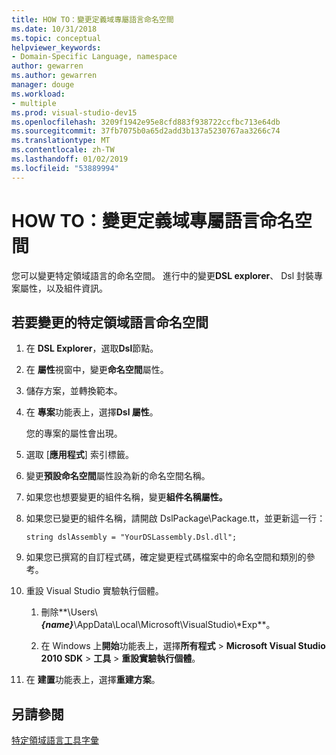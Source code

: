 ```yaml
---
title: HOW TO：變更定義域專屬語言命名空間
ms.date: 10/31/2018
ms.topic: conceptual
helpviewer_keywords:
- Domain-Specific Language, namespace
author: gewarren
ms.author: gewarren
manager: douge
ms.workload:
- multiple
ms.prod: visual-studio-dev15
ms.openlocfilehash: 3209f1942e95e8cfd883f938722ccfbc713e64db
ms.sourcegitcommit: 37fb7075b0a65d2add3b137a5230767aa3266c74
ms.translationtype: MT
ms.contentlocale: zh-TW
ms.lasthandoff: 01/02/2019
ms.locfileid: "53889994"
---
```

# <a name="how-to-change-the-namespace-of-a-domain-specific-language"></a>HOW TO：變更定義域專屬語言命名空間

您可以變更特定領域語言的命名空間。 進行中的變更**DSL explorer**、 Dsl 封裝專案屬性，以及組件資訊。

## <a name="to-change-the-namespace-of-a-domain-specific-language"></a>若要變更的特定領域語言命名空間

1. 在  **DSL Explorer**，選取**Dsl**節點。

2. 在 **屬性**視窗中，變更**命名空間**屬性。

3. 儲存方案，並轉換範本。

4. 在 **專案**功能表上，選擇**Dsl 屬性**。

   您的專案的屬性會出現。

5. 選取 [**應用程式**] 索引標籤。

6. 變更**預設命名空間**屬性設為新的命名空間名稱。

7. 如果您也想要變更的組件名稱，變更**組件名稱屬性。**

8. 如果您已變更的組件名稱，請開啟 DslPackage\Package.tt，並更新這一行：

   `string dslAssembly = "YourDSLassembly.Dsl.dll";`

9. 如果您已撰寫的自訂程式碼，確定變更程式碼檔案中的命名空間和類別的參考。

10. 重設 Visual Studio 實驗執行個體。

    1. 刪除**\Users\\**_{name}_**\AppData\Local\Microsoft\VisualStudio\\\*Exp**。

    2. 在 Windows 上**開始**功能表上，選擇**所有程式** > **Microsoft Visual Studio 2010 SDK** > **工具**  > **重設實驗執行個體**。

11. 在 **建置**功能表上，選擇**重建方案**。

## <a name="see-also"></a>另請參閱

[特定領域語言工具字彙](https://msdn.microsoft.com/ca5e84cb-a315-465c-be24-76aa3df276aa)